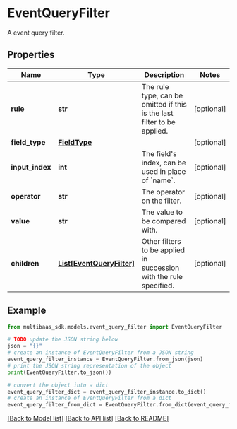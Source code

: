 # EventQueryFilter

A event query filter.

## Properties

Name | Type | Description | Notes
------------ | ------------- | ------------- | -------------
**rule** | **str** | The rule type, can be omitted if this is the last filter to be applied. | [optional] 
**field_type** | [**FieldType**](FieldType.md) |  | [optional] 
**input_index** | **int** | The field&#39;s index, can be used in place of &#x60;name&#x60;. | [optional] 
**operator** | **str** | The operator on the filter. | [optional] 
**value** | **str** | The value to be compared with. | [optional] 
**children** | [**List[EventQueryFilter]**](EventQueryFilter.md) | Other filters to be applied in succession with the rule specified. | [optional] 

## Example

```python
from multibaas_sdk.models.event_query_filter import EventQueryFilter

# TODO update the JSON string below
json = "{}"
# create an instance of EventQueryFilter from a JSON string
event_query_filter_instance = EventQueryFilter.from_json(json)
# print the JSON string representation of the object
print(EventQueryFilter.to_json())

# convert the object into a dict
event_query_filter_dict = event_query_filter_instance.to_dict()
# create an instance of EventQueryFilter from a dict
event_query_filter_from_dict = EventQueryFilter.from_dict(event_query_filter_dict)
```
[[Back to Model list]](../README.md#documentation-for-models) [[Back to API list]](../README.md#documentation-for-api-endpoints) [[Back to README]](../README.md)


